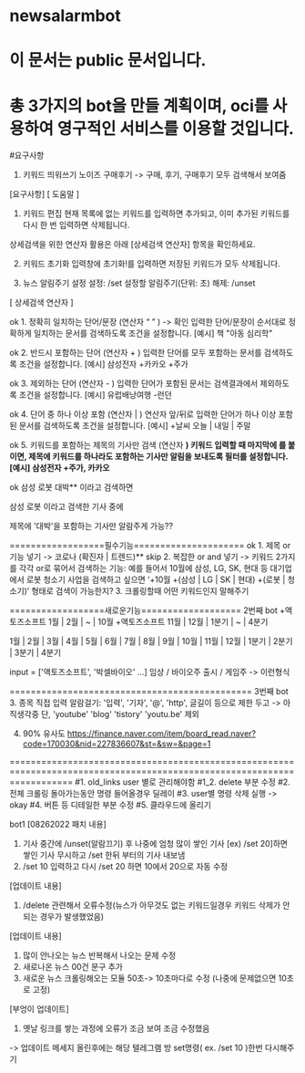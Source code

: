 # newsalarmbot
# 이 문서는 public 문서입니다.
# 총 3가지의 bot을 만들 계획이며, oci를 사용하여 영구적인 서비스를 이용할 것입니다.

#요구사항
1. 키워드 띄워쓰기 노이즈
구매후기 -> 구매, 후기, 구매후기 모두 검색해서 보여줌

[요구사항]
[ 도움말 ]
 
 1. 키워드 편집
 현재 목록에 없는 키워드를 입력하면 추가되고, 이미 추가된 키워드를 다시 한 번 입력하면 삭제됩니다.
 
 상세검색을 위한 연산자 활용은 아래 [상세검색 연산자] 항목을 확인하세요.
 
 2. 키워드 초기화
 입력창에 초기화!를 입력하면 저장된 키워드가 모두 삭제됩니다.
 
 3. 뉴스 알림주기 설정
 설정: /set 설정할 알림주기(단위: 초)
 해제: /unset
 
 
 [ 상세검색 연산자 ]
 
 ok 1. 정확히 일치하는 단어/문장 (연산자 “ ” ) -> 확인
 입력한 단어/문장이 순서대로 정확하게 일치하는 문서를 검색하도록 조건을 설정합니다.
 [예시] 책 "아동 심리학"
 
 ok 2. 반드시 포함하는 단어 (연산자 + )
 입력한 단어를 모두 포함하는 문서를 검색하도록 조건을 설정합니다.
 [예시] 삼성전자 +카카오 +주가
 
 ok 3. 제외하는 단어 (연산자 - )
 입력한 단어가 포함된 문서는 검색결과에서 제외하도록 조건을 설정합니다.
 [예시] 유럽배낭여행 -런던
 
 ok 4. 단어 중 하나 이상 포함 (연산자 | )
 연산자 앞/뒤로 입력한 단어가 하나 이상 포함된 문서를 검색하도록 조건을 설정합니다.
 [예시] +날씨 오늘 | 내일 | 주말
 
 ok 5. 키워드를 포함하는 제목의 기사만 검색 (연산자 **)
 키워드 입력할 때 마지막에 **를 붙이면, 제목에 키워드를 하나라도 포함하는 기사만 알림을 보내도록 필터를 설정합니다.
 [예시] 삼성전자 +주가**, 카카오**

ok
삼성 로봇 대박**
이라고 검색하면

삼성 로봇
이라고 검색한 기사 중에

제목에 '대박'을 포함하는 기사만 알람주게 가능??

==================필수기능=====================
ok 1. 제목 or 기능 넣기 -> 코로나 (확진자 | 트렌드)**
skip 2. 복잡한 or and 넣기 -> 키워드 2가지를 각각 or로 묶어서 검색하는 기능: 예를 들어서 10월에 삼성, LG, SK, 현대 등 대기업에서 로봇 청소기 사업을 검색하고 싶으면 ‘+10월 +(삼성 | LG | SK | 현대) +(로봇 | 청소기)’ 형태로 검색이 가능한지?
3. 크롤링할때 어떤 키워드인지 말해주기


==================새로운기능===================
2번째 bot
+액토즈소프트 1월 | 2월 | ~ | 10월 
+액토즈소프트 11월 | 12월 | 1분기 | ~ | 4분기 

1월 | 2월 | 3월 | 4월 | 5월 | 6월 | 7월 | 8월 | 9월 | 10월 | 11월 | 12월 | 1분기 | 2분기 | 3분기 | 4분기

input = ['액토즈소프트', '박셀바이오' ...]
임상 / 바이오주
출시 / 게임주
-> 이런형식

==============================================
3번째 bot
3. 종목 직접 입력 알람걸기: '입력', '기자', '@', 'http', 글길이 등으로 제한 두고  -> 아직생각중
단, 'youtube' 'blog' 'tistory' 'youtu.be' 제외

4. 90% 유사도
https://finance.naver.com/item/board_read.naver?code=170030&nid=227836607&st=&sw=&page=1





========================================================================================================================
#1. old_links user 별로 관리해야함
#1_2. delete 부분 수정
#2. 전체 크롤링 돌아가는동안 명령 들어올경우 딜레이
#3. user별 명령 삭제 실행 -> okay
#4. 버튼 등 디테일한 부분 수정
#5. 클라우드에 올리기

bot1
[08262022 패치 내용] 
1. 기사 중간에 /unset(알람끄기) 후 나중에 엄청 많이 쌓인 기사 [ex) /set 20]하면 쌓인 기사 무시하고 /set 한뒤 부터의 기사 내보냄 
2. /set 10 입력하고 다시 /set 20 하면 10에서 20으로 자동 수정 

[업데이트 내용]
1. /delete 관련해서 오류수정(뉴스가 아무것도 없는 키워드일경우 키워드 삭제가 안되는 경우가 발생했었음)

[업데이트 내용]
1. 많이 안나오는 뉴스 반복해서 나오는 문제 수정
2. 새로나온 뉴스 00건 문구 추가
3. 새로운 뉴스 크롤링해오는 모듈 50초-> 10초마다로 수정 (나중에 문제없으면 10초로 고정)

[부엉이 업데이트]
1. 옛날 링크를 쌓는 과정에 오류가 조금 보여 조금 수정했음

-> 업데이트 메세지 올린후에는 해당 텔레그램 방 set명령( ex. /set 10 )한번 다시해주기
